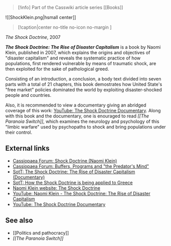 > [!info] Part of the Casswiki article series [[Books]]

![[ShockKlein.png|hsmall center]]
> [!caption|center no-title no-icon no-margin ]
> 
_The Shock Doctrine_, 2007

_**The Shock Doctrine: The Rise of Disaster Capitalism**_ is a book by Naomi Klein, published in 2007, which explains the origins and objectives of "disaster capitalism" and reveals the systematic practice of how populations, first rendered vulnerable by means of traumatic shock, are then exploited for the sake of pathological greed.

Consisting of an introduction, a conclusion, a body text divided into seven parts with a total of 21 chapters, this book demostrates how United State's "free market" policies dominated the world by exploiting disaster-shocked people and countries.

Also, it is recommended to view a documentary giving an abridged coverage of this work: [YouTube: The Shock Doctrine Documentary](https://www.youtube.com/watch?v=550p455dfM4&list=PL1DE69769369B7089). Along with this book and the documentary, one is enouraged to read _[[The Paranoia Switch]]_, which examines the neurology and psychology of this "limbic warfare" used by psychopaths to shock and bring populations under their control.

External links
--------------

*   [Cassiopaea Forum: Shock Doctrine (Naomi Klein)](https://cassiopaea.org/forum/index.php/topic,7163.0.html)
*   [Cassiopaea Forum: Buffers, Programs and "the Predator's Mind"](https://cassiopaea.org/forum/index.php/topic,6419.0.html)
*   [SotT: The Shock Doctrine: The Rise of Disaster Capitalism (Documentary)](http://www.sott.net/article/273007-The-Shock-Doctrine-The-Rise-of-Disaster-Capitalism-Documentary)
*   [SotT: How the Shock Doctrine is being applied to Greece](http://www.sott.net/article/291859-How-the-Shock-Doctrine-is-being-applied-to-Greece)
*   [Naomi Klein website: The Shock Doctrine](http://www.naomiklein.org/shock-doctrine)
*   [YouTube: Naomi Klein - The Shock Doctrine: The Rise of Disaster Capitalism](https://www.youtube.com/watch?v=hA736oK9FPg)
*   [YouTube: The Shock Doctrine Documentary](https://www.youtube.com/watch?v=550p455dfM4&list=PL1DE69769369B7089)

See also
--------

*   [[Politics and pathocracy]]
*   _[[The Paranoia Switch]]_